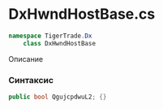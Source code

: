 
# DxHwndHostBase.cs
```csharp
namespace TigerTrade.Dx  
    class DxHwndHostBase
```

Описание

### Синтаксис
```csharp
public bool QgujcpdwuL2; {}
```
